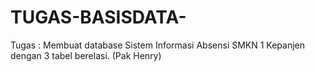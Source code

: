 # TUGAS-BASISDATA-
Tugas : Membuat database Sistem Informasi Absensi SMKN 1 Kepanjen dengan 3 tabel berelasi. (Pak Henry)
